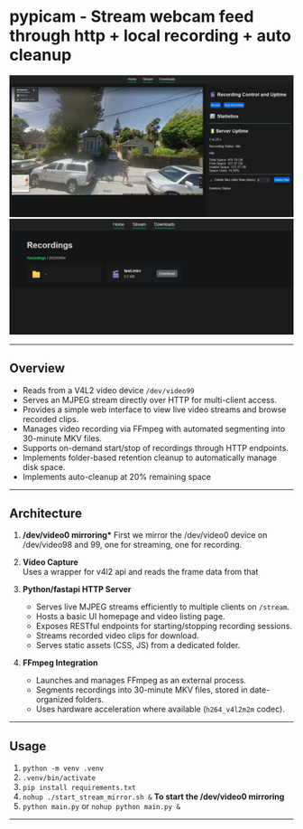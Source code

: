 # pypicam - Stream webcam feed through http + local recording + auto cleanup

![Image Screenshot](screenshots/ss.png)
![Image Screenshot](screenshots/ss2.png)

---

## Overview

-   Reads from a V4L2 video device `/dev/video99`
-   Serves an MJPEG stream directly over HTTP for multi-client access.
-   Provides a simple web interface to view live video streams and browse recorded clips.
-   Manages video recording via FFmpeg with automated segmenting into 30-minute MKV files.
-   Supports on-demand start/stop of recordings through HTTP endpoints.
-   Implements folder-based retention cleanup to automatically manage disk space.
-   Implements auto-cleanup at 20% remaining space

---

## Architecture

1. **/dev/video0 mirroring\***
   First we mirror the /dev/video0 device on /dev/video98 and 99, one for streaming, one for recording.

2. **Video Capture**  
   Uses a wrapper for v4l2 api and reads the frame data from that

3. **Python/fastapi HTTP Server**

    - Serves live MJPEG streams efficiently to multiple clients on `/stream`.
    - Hosts a basic UI homepage and video listing page.
    - Exposes RESTful endpoints for starting/stopping recording sessions.
    - Streams recorded video clips for download.
    - Serves static assets (CSS, JS) from a dedicated folder.

4. **FFmpeg Integration**
    - Launches and manages FFmpeg as an external process.
    - Segments recordings into 30-minute MKV files, stored in date-organized folders.
    - Uses hardware acceleration where available (`h264_v4l2m2m` codec).

---

## Usage

1. `python -m venv .venv`
2. `.venv/bin/activate`
3. `pip install requirements.txt`
4. `nohup ./start_stream_mirror.sh &` **To start the /dev/video0 mirroring**
5. `python main.py` or `nohup python main.py &`

---

